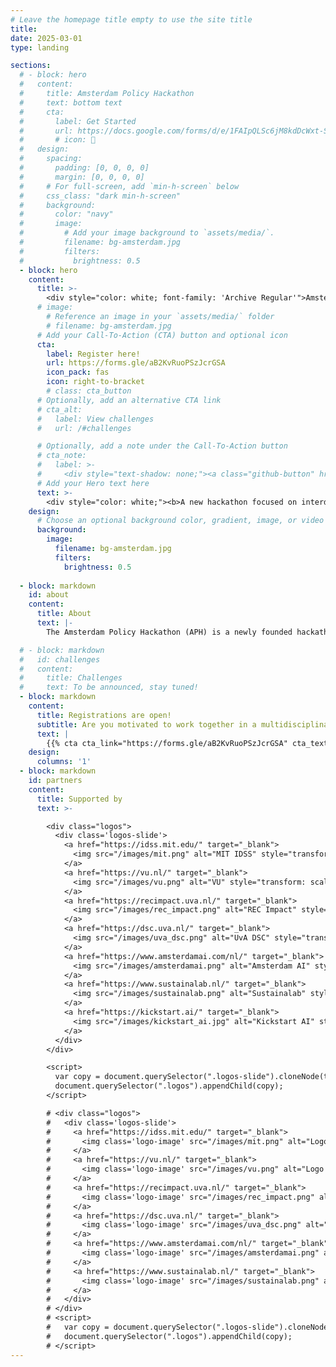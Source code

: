```yaml
---
# Leave the homepage title empty to use the site title
title:
date: 2025-03-01
type: landing

sections:
  # - block: hero
  #   content:
  #     title: Amsterdam Policy Hackathon
  #     text: bottom text
  #     cta:
  #       label: Get Started
  #       url: https://docs.google.com/forms/d/e/1FAIpQLSc6jM8kdDcWxt-Su7DlmraSccM4ZTA4pDgFGnEHH880IyugiA/viewform?usp=dialog
  #       # icon: 📝
  #   design:
  #     spacing:
  #       padding: [0, 0, 0, 0]
  #       margin: [0, 0, 0, 0]
  #     # For full-screen, add `min-h-screen` below
  #     css_class: "dark min-h-screen"
  #     background:
  #       color: "navy"
  #       image:
  #         # Add your image background to `assets/media/`.
  #         filename: bg-amsterdam.jpg
  #         filters:
  #           brightness: 0.5
  - block: hero
    content:
      title: >-
        <div style="color: white; font-family: 'Archive Regular'">Amsterdam Policy Hackathon</div>
      # image:
        # Reference an image in your `assets/media/` folder
        # filename: bg-amsterdam.jpg
      # Add your Call-To-Action (CTA) button and optional icon
      cta:
        label: Register here!
        url: https://forms.gle/aB2KvRuoPSzJcrGSA
        icon_pack: fas
        icon: right-to-bracket
        # class: cta_button
      # Optionally, add an alternative CTA link
      # cta_alt:
      #   label: View challenges
      #   url: /#challenges

      # Optionally, add a note under the Call-To-Action button
      # cta_note:
      #   label: >-
      #     <div style="text-shadow: none;"><a class="github-button" href="https://github.com/HugoBlox/hugo-blox-builder" data-icon="octicon-star" data-size="large" data-show-count="true" aria-label="Star">Star Hugo Blox Builder</a></div><div style="text-shadow: none;"><a class="github-button" href="https://github.com/wowchemy/starter-hugo-academic" data-icon="octicon-star" data-size="large" data-show-count="true" aria-label="Star">Star the Academic template</a></div>          
      # Add your Hero text here
      text: >-
        <div style="color: white;"><b>A new hackathon focused on interdisciplinary, data-driven policymaking.</b></div><!--Custom spacing--><div class="mb-3"></div><!--GitHub Button JS--><script async defer src="https://buttons.github.io/buttons.js"></script>   
    design:
      # Choose an optional background color, gradient, image, or video
      background:
        image:
          filename: bg-amsterdam.jpg
          filters:
            brightness: 0.5
  
  - block: markdown
    id: about
    content:
      title: About
      text: |-
        The Amsterdam Policy Hackathon (APH) is a newly founded hackathon event in Amsterdam, the Netherlands. During this 2.5 days competition event, students and young professionals form multidisciplinary teams to develop data-informed policies and/ or policy tools to help with solving the most pressing societal issues in Amsterdam or the Netherlands more broadly. The challenges are provided by both government and industry stakeholders. At the core, the event champions research and policy development at the interdisciplinary intersection between technology and society. The event is inspired by the MIT Policy Hackathon, which is a similar competition held annually at the Massachusetts Institute of Technology in Boston, US.

  # - block: markdown
  #   id: challenges
  #   content:
  #     title: Challenges
  #     text: To be announced, stay tuned!
  - block: markdown
    content:
      title: Registrations are open!
      subtitle: Are you motivated to work together in a multidisciplinary team of motivated peers to solve some of the most pressing challenges? Participate in the first Amsterdam Policy Hackathon! Register for the event and join us from **Friday evening, September 12, to 6PM CET on Sunday, September 14**!
      text: |
        {{% cta cta_link="https://forms.gle/aB2KvRuoPSzJcrGSA" cta_text="Register now!" cta_new_tab="true"%}}
    design:
      columns: '1'
  - block: markdown
    id: partners
    content:
      title: Supported by
      text: >-

        <div class="logos">
          <div class='logos-slide'>
            <a href="https://idss.mit.edu/" target="_blank">
              <img src="/images/mit.png" alt="MIT IDSS" style="transform: scale(0.9); height: 60px; object-fit: contain;">
            </a>
            <a href="https://vu.nl/" target="_blank">
              <img src="/images/vu.png" alt="VU" style="transform: scale(0.9); height: 60px; object-fit: contain;">
            </a>
            <a href="https://recimpact.uva.nl/" target="_blank">
              <img src="/images/rec_impact.png" alt="REC Impact" style="transform: scale(0.9); height: 60px; object-fit: contain;">
            </a>
            <a href="https://dsc.uva.nl/" target="_blank">
              <img src="/images/uva_dsc.png" alt="UvA DSC" style="transform: scale(0.9); height: 60px; object-fit: contain;">
            </a>
            <a href="https://www.amsterdamai.com/nl/" target="_blank">
              <img src="/images/amsterdamai.png" alt="Amsterdam AI" style="transform: scale(0.9); height: 60px; object-fit: contain;">
            </a>
            <a href="https://www.sustainalab.nl/" target="_blank">
              <img src="/images/sustainalab.png" alt="Sustainalab" style="transform: scale(0.9); height: 60px; object-fit: contain;">
            </a>
            <a href="https://kickstart.ai/" target="_blank">
              <img src="/images/kickstart_ai.jpg" alt="Kickstart AI" style="transform: scale(0.9); height: 60px; object-fit: contain;">
            </a>
          </div>
        </div>

        <script>
          var copy = document.querySelector(".logos-slide").cloneNode(true);
          document.querySelector(".logos").appendChild(copy);
        </script>

        # <div class="logos">
        #   <div class='logos-slide'>
        #     <a href="https://idss.mit.edu/" target="_blank">
        #       <img class='logo-image' src="/images/mit.png" alt="Logo for MIT Institute for Data, Systems, and Society (IDSS)"">
        #     </a>
        #     <a href="https://vu.nl/" target="_blank">
        #       <img class='logo-image' src="/images/vu.png" alt="Logo for Vrije Universiteit (VU)"">
        #     </a>
        #     <a href="https://recimpact.uva.nl/" target="_blank">
        #       <img class='logo-image' src="/images/rec_impact.png" alt="Logo for UvA Roeterseilandcampus Impact (REC Impact)"">
        #     </a>
        #     <a href="https://dsc.uva.nl/" target="_blank">
        #       <img class='logo-image' src="/images/uva_dsc.png" alt="Logo for UvA Data Science Center"">
        #     </a>
        #     <a href="https://www.amsterdamai.com/nl/" target="_blank">
        #       <img class='logo-image' src="/images/amsterdamai.png" alt="Logo for Amsterdam AI"">
        #     </a>
        #     <a href="https://www.sustainalab.nl/" target="_blank">
        #       <img class='logo-image' src="/images/sustainalab.png" alt="Logo for Sustainalab"">
        #     </a>
        #   </div>
        # </div>
        # <script>
        #   var copy = document.querySelector(".logos-slide").cloneNode(true);
        #   document.querySelector(".logos").appendChild(copy);
        # </script>
---
```

